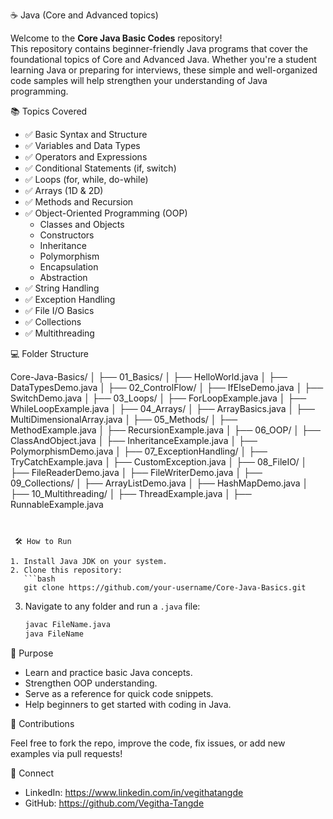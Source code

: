  ☕ Java (Core and Advanced topics)

Welcome to the **Core Java Basic Codes** repository!  
This repository contains beginner-friendly Java programs that cover the foundational topics of Core and Advanced Java. Whether you're a student learning Java or preparing for interviews, these simple and well-organized code samples will help strengthen your understanding of Java programming.


 📚 Topics Covered

- ✅ Basic Syntax and Structure
- ✅ Variables and Data Types
- ✅ Operators and Expressions
- ✅ Conditional Statements (if, switch)
- ✅ Loops (for, while, do-while)
- ✅ Arrays (1D & 2D)
- ✅ Methods and Recursion
- ✅ Object-Oriented Programming (OOP)
  - Classes and Objects
  - Constructors
  - Inheritance
  - Polymorphism
  - Encapsulation
  - Abstraction
- ✅ String Handling
- ✅ Exception Handling
- ✅ File I/O Basics
- ✅ Collections
- ✅ Multithreading 

 💻 Folder Structure


Core-Java-Basics/
│
├── 01_Basics/
│ ├── HelloWorld.java
│ ├── DataTypesDemo.java
│
├── 02_ControlFlow/
│ ├── IfElseDemo.java
│ ├── SwitchDemo.java
│
├── 03_Loops/
│ ├── ForLoopExample.java
│ ├── WhileLoopExample.java
│
├── 04_Arrays/
│ ├── ArrayBasics.java
│ ├── MultiDimensionalArray.java
│
├── 05_Methods/
│ ├── MethodExample.java
│ ├── RecursionExample.java
│
├── 06_OOP/
│ ├── ClassAndObject.java
│ ├── InheritanceExample.java
│ ├── PolymorphismDemo.java
│
├── 07_ExceptionHandling/
│ ├── TryCatchExample.java
│ ├── CustomException.java
│
├── 08_FileIO/
│ ├── FileReaderDemo.java
│ ├── FileWriterDemo.java
│
├── 09_Collections/
│ ├── ArrayListDemo.java
│ ├── HashMapDemo.java
│
├── 10_Multithreading/
│ ├── ThreadExample.java
│ ├── RunnableExample.java


````


 🛠️ How to Run

1. Install Java JDK on your system.
2. Clone this repository:
   ```bash
   git clone https://github.com/your-username/Core-Java-Basics.git
````

3. Navigate to any folder and run a `.java` file:

   ```bash
   javac FileName.java
   java FileName
   ```


 🎯 Purpose

* Learn and practice basic Java concepts.
* Strengthen OOP understanding.
* Serve as a reference for quick code snippets.
* Help beginners to get started with coding in Java.


 📌 Contributions

Feel free to fork the repo, improve the code, fix issues, or add new examples via pull requests!


 🔗 Connect

* LinkedIn: https://www.linkedin.com/in/vegithatangde
* GitHub: https://github.com/Vegitha-Tangde

```


